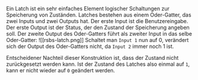 Ein Latch ist ein sehr einfaches Element logischer Schaltungen zur Speicherung von Zuständen. Latches bestehen aus einem Oder-Gatter, das zwei Inputs und zwei Outputs hat. Der erste Input ist die Benutzereingabe. Der erste Output ist der Status, der den Zustand der Speicherung angeben soll. Der zweite Output des Oder-Gatters führt als zweiter Input in das selbe Oder-Gatter: ![[rsbs-latch.png]]
Schaltet man `Input 1` nun auf 0, verändert sich der Output des Oder-Gatters nicht, da `Input 2`  immer noch 1 ist. 

Entscheidener Nachteil dieser Konstruktion ist, dass der Zustand nicht zurückgesetzt werden kann. Ist der Zustand des Latches also einmal auf `1`, kann er nicht wieder auf `0` geändert werden.